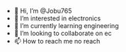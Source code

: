 - 👋 Hi, I’m @Jobu765
- 👀 I’m interested in electronics 
- 🌱 I’m currently learning engineering 
- 💞️ I’m looking to collaborate on ec
- 📫 How to reach me no reach

<!---
Jobu765/Jobu765 is a ✨ special ✨ repository because its `README.md` (this file) appears on your GitHub profile.
You can click the Preview link to take a look at your changes.
--->
